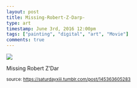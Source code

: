 ```yaml
---
layout: post
title: Missing-Robert-Z-Darp-
type: art
timestamp: June 3rd, 2016 12:00pm
tags: ["painting", "digital", "art", "Movie"]
comments: true
---
```

<img src="https://saturdayxiii.github.io/media/145363605283.jpg"/>

Missing Robert Z’Dar
 
  
<small>source: https://saturdayxiii.tumblr.com/post/145363605283</small>